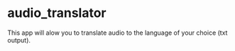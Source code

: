 # audio_translator
This app will alow you to translate audio to the language of your choice (txt output).
